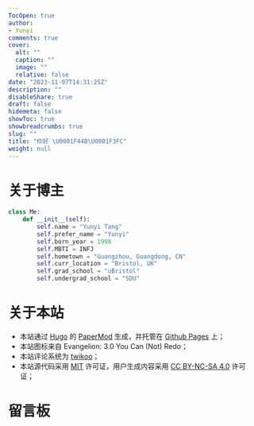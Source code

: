 ```yaml
---
TocOpen: true
author:
- Yunyi
comments: true
cover:
  alt: ""
  caption: ""
  image: ""
  relative: false
date: "2023-11-07T14:31:25Z"
description: ""
disableShare: true
draft: false
hidemeta: false
showToc: true
showbreadcrumbs: true
slug: ""
title: "你好 \U0001F44B\U0001F3FC"
weight: null
---
```


# 关于博主
```python
class Me:
    def __init__(self):
        self.name = "Yunyi Tang"
        self.prefer_name = "Yunyi"
        self.born_year = 1998
        self.MBTI = INFJ
        self.hometown = "Guangzhou, Guangdong, CN"
        self.curr_location = "Bristol, UK"
        self.grad_school = "uBristol"
        self.undergrad_school = "SDU"
```

# 关于本站

- 本站通过 [Hugo](https://gohugo.io/) 的 [PaperMod](https://github.com/adityatelange/hugo-PaperMod/) 生成，并托管在 [Github Pages](https://pages.cloudflare.com/) 上；
- 本站图标来自 Evangelion: 3.0 You Can (Not) Redo；
- 本站评论系统为 [twikoo](https://twikoo.js.org/intro.html)；
- 本站源代码采用 [MIT](https://github.com/yunyit/yunyit.github.io/blob/main/LICENSE.md) 许可证，用户生成内容采用 [CC BY-NC-SA 4.0](https://creativecommons.org/licenses/by-nc-sa/4.0/?ref=chooser-v1) 许可证；

# 留言板
